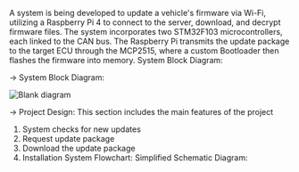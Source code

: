 A system is being developed to update a vehicle's firmware via Wi-Fi, utilizing a Raspberry Pi 4 to connect to the server, download, and decrypt firmware files. The system incorporates two STM32F103 microcontrollers, each linked to the CAN bus. The Raspberry Pi transmits the update package to the target ECU through the MCP2515, where a custom Bootloader then flashes the firmware into memory.
System Block Diagram:

-> System Block Diagram:

![Blank diagram](https://github.com/OmarElsehity/Secure-Firmware-Over-The-Air/assets/79268813/d9d8b0aa-5a0d-4105-8775-40571a3df725)


-> Project Design:
This section includes the main features of the project
1. System checks for new updates
2. Request update package
3. Download the update package
4. Installation
System Flowchart:
Simplified Schematic Diagram:
